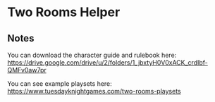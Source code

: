 # Two Rooms Helper

## Notes

You can download the character guide and rulebook here: https://drive.google.com/drive/u/2/folders/1_jbxtyH0V0xACK_crdIbf-QMFv0aw7pr

You can see example playsets here: https://www.tuesdayknightgames.com/two-rooms-playsets
